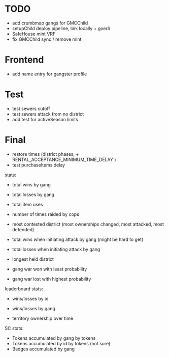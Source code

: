 
# TODO


- add crumbmap gangs for GMCChild
- setupChild deploy pipeline, link locally + goerli
- SafeHouse mint VRF
- fix GMCChild sync / remove mint


# Frontend
- add name entry for gangster profile


# Test
- test sewers cutoff
- test sewers attack from no district
- add test for activeSeason limits

# Final
- restore times (district phases, + RENTAL_ACCEPTANCE_MINIMUM_TIME_DELAY )
- test purchaseItems delay


stats:
- total wins by gang
- total losses by gang

- total item uses
- number of times raided by cops
- most contested district (most ownerships changed, most attacked, most defended)

- total wins when initiating attack by gang (might be hard to get)
- total losses when initiating attack by gang

- longest held district
- gang war won with least probability
- gang war lost with highest probability

leaderboard stats:
- wins/losses by id
- wins/losses by gang

- territory ownership over time

SC stats:
- Tokens accumulated by gang by tokens
- Tokens accumulated by id by tokens (not sure)
- Badges accumulated by gang